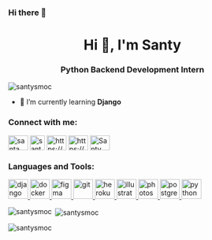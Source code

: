 ### Hi there 👋

<!--
**santysmoc/santysmoc** is a ✨ _special_ ✨ repository because its `README.md` (this file) appears on your GitHub profile.

Here are some ideas to get you started:

- 🔭 I’m currently working on ...
- 🌱 I’m currently learning ...
- 👯 I’m looking to collaborate on ...
- 🤔 I’m looking for help with ...
- 💬 Ask me about ...
- 📫 How to reach me: ...
- 😄 Pronouns: ...
- ⚡ Fun fact: ...
-->
<h1 align="center">Hi 👋, I'm Santy</h1>
<h3 align="center">Python Backend Development Intern</h3>

<p align="left"> <img src="https://komarev.com/ghpvc/?username=santysmoc&label=Profile%20views&color=0e75b6&style=flat" alt="santysmoc" /> </p>

- 🌱 I’m currently learning **Django**

<h3 align="left">Connect with me:</h3>
<p align="left">
<a href="https://www.linkedin.com/in/santa-olalde-7a4a00118/" target="blank"><img align="center" src="https://raw.githubusercontent.com/rahuldkjain/github-profile-readme-generator/master/src/images/icons/Social/linked-in-alt.svg" alt="santa olalde" height="30" width="40" /></a>
<a href="https://www.facebook.com/S.m.o.c.SANTY/" target="blank"><img align="center" src="https://img.icons8.com/dusk/452/facebook-circled.png" alt="santy smoc" height="30" width="30" /></a>
<a href="https://www.instagram.com/santysmoc/" target="blank"><img align="center" src="https://raw.githubusercontent.com/rahuldkjain/github-profile-readme-generator/master/src/images/icons/Social/instagram.svg" alt="https://www.instagram.com/santysmoc/" height="30" width="40" /></a>
<a href="https://www.youtube.com/channel/UCSIqVsVvn1F8fcddvu506FQ" target="blank"><img align="center" src="https://img.icons8.com/doodle/344/youtube-play--v2.png" alt="https://www.youtube.com/channel/UCSIqVsVvn1F8fcddvu506FQ" height="30" width="40" /></a>
<a href="https://discord.gg/Santy #1428" target="blank"><img align="center" src="https://img.icons8.com/plasticine/344/discord-new-logo.png" alt="Santy #1428" height="30" width="40" /></a>
</p>

<h3 align="left">Languages and Tools:</h3>
<p align="left"> <a href="https://www.djangoproject.com/" target="_blank" rel="noreferrer"> <img src="https://img.icons8.com/external-tal-revivo-tritone-tal-revivo/344/external-django-a-high-level-python-web-framework-that-encourages-rapid-development-logo-tritone-tal-revivo.png" alt="django" width="40" height="40"/> </a> <a href="https://www.docker.com/" target="_blank" rel="noreferrer"> <img src="https://img.icons8.com/dusk/344/docker.png" alt="docker" width="40" height="40"/> </a> <a href="https://www.figma.com/" target="_blank" rel="noreferrer"> <img src="https://img.icons8.com/bubbles/344/figma.png" alt="figma" width="40" height="40"/> </a> <a href="https://git-scm.com/" target="_blank" rel="noreferrer"> <img src="https://img.icons8.com/nolan/344/git.png" alt="git" width="40" height="40"/> </a> <a href="https://heroku.com" target="_blank" rel="noreferrer"> <img src="https://img.icons8.com/nolan/344/heroku.png" alt="heroku" width="40" height="40"/> </a> <a href="https://www.adobe.com/in/products/illustrator.html" target="_blank" rel="noreferrer"> <img src="https://img.icons8.com/plasticine/344/adobe-illustrator.png" alt="illustrator" width="40" height="40"/> </a> <a href="https://www.photoshop.com/en" target="_blank" rel="noreferrer"> <img src="https://img.icons8.com/plasticine/344/adobe-photoshop.png" alt="photoshop" width="40" height="40"/> </a> <a href="https://www.postgresql.org" target="_blank" rel="noreferrer"> <img src="https://img.icons8.com/external-others-amoghdesign/344/external-postgres-soleicons-fill-vol-1-others-amoghdesign.png" alt="postgresql" width="40" height="40"/> </a> <a href="https://www.python.org" target="_blank" rel="noreferrer"> <img src="https://img.icons8.com/dusk/344/python.png" alt="python" width="40" height="40"/> </a> </p>

<p><img align="left" src="https://github-readme-stats.vercel.app/api/top-langs?username=santysmoc&show_icons=true&locale=en&layout=compact" alt="santysmoc" /></p>

<p>&nbsp;<img align="center" src="https://github-readme-stats.vercel.app/api?username=santysmoc&show_icons=true&locale=en" alt="santysmoc" /></p>

<p><img align="center" src="https://github-readme-streak-stats.herokuapp.com/?user=santysmoc&" alt="santysmoc" /></p>
